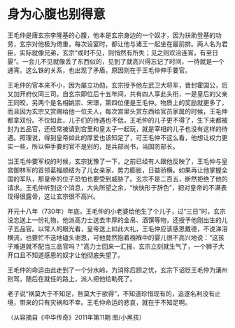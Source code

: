 # 身为心腹也别得意

王毛仲是唐玄宗李隆基的心腹，他本是玄宗身边的一个奴才，因为扶助登基的功劳，玄宗对他极为倚重，每次设宴时，都让他与诸王一起坐在最前排。两人名为君臣，实际就像兄弟，玄宗“或时不见，则悄然有所失；见之则欢洽连宵，有至日晏”。一会儿不见就像丢了东西似的，见到了就高兴得忘记了时间，一待就是一个通宵。这么铁的关系，也出现了矛盾，原因则在于王毛仲伸手要官。 

王毛仲的官本来不小，因为屡立功勋，玄宗授予他左武卫大将军，晋封霍国公，后又加开府仪同三司。自玄宗即位后十五年间，共有四人享此头衔，一是皇后的父亲王同皎，另两个是名相姚崇、宋璟，第四位便是王毛仲。物质上的奖励就更多了，而且因为玄宗又赏赐给他一位夫人，每次宫里头赏东西给官员家属的时候，王毛仲都拿双份。不仅如此，儿子们的待遇也不低，王毛仲的儿子更不得了，生下来都被封为五品官，还经常被请到宫里和皇太子一起玩，就是宰相的儿子也没有这样的待遇。照理说，得到皇帝如此的厚爱也该知足了，可王毛仲不这么看，他想让权力更实一些，所以伸手要的官不是别的，是兵部尚书，当国防部长。 

当王毛仲要军权的时候，玄宗犹豫了一下，之前已经有人跟他反映了，王毛仲与皇宫御林军的首领葛福顺结为了儿女亲家，势力膨胀，日益骄横。如果再让他掌握全国的军队，那皇帝的位子恐怕也要受到威胁了。玄宗不是二百五，断然拒绝了他的请求。王毛仲听到这个消息，大失所望之余，“怏怏形于辞色”，把对皇帝的不满表现得很露骨，这让玄宗很不高兴。 

开元十八年（730年）年底，王毛仲的小老婆给他生了个儿子，过“三日”时，玄宗没忘送上一份礼物，他派高力士送去丰厚的金帛、酒馔等物，还授予他刚出生的儿子五品官。以常人的眼光看，皇帝送上如此大礼，王毛仲应该感恩戴德，不说涕泪横流，也要忙不迭地磕头谢恩，可他竟然抱着襁褓中的婴儿很不高兴地说：“这孩子难道就不配当三品官吗？”高力士回来一汇报，玄宗立刻就生气了，一个狮子大开口且不知道感恩的奴才让他彻底失望了。 

王毛仲的命运由此走到了一个分水岭，为消除后顾之忧，玄宗下诏贬王毛仲为瀼州别驾，随后在就任的路上，派人把他给勒死了。 

老子说“祸莫大于不知足，咎莫大于欲得”，不知道珍惜现有的，追逐名利没有止境，带来的只有灾祸和不幸。王毛仲命运的悲哀，就在于不知足啊。 

（从容摘自《中华传奇》2011年第11期 图/小黑孩）